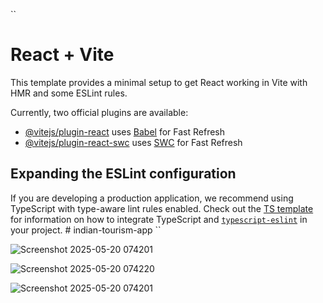 
``
# React + Vite

This template provides a minimal setup to get React working in Vite with HMR and some ESLint rules.

Currently, two official plugins are available:

- [@vitejs/plugin-react](https://github.com/vitejs/vite-plugin-react/blob/main/packages/plugin-react) uses [Babel](https://babeljs.io/) for Fast Refresh
- [@vitejs/plugin-react-swc](https://github.com/vitejs/vite-plugin-react/blob/main/packages/plugin-react-swc) uses [SWC](https://swc.rs/) for Fast Refresh

## Expanding the ESLint configuration

If you are developing a production application, we recommend using TypeScript with type-aware lint rules enabled. Check out the [TS template](https://github.com/vitejs/vite/tree/main/packages/create-vite/template-react-ts) for information on how to integrate TypeScript and [`typescript-eslint`](https://typescript-eslint.io) in your project.
#   i n d i a n - t o u r i s m - a p p 
 ``

![Screenshot 2025-05-20 074201](https://github.com/user-attachments/assets/df178900-249b-4b49-90e7-acac411f9d11)

![Screenshot 2025-05-20 074220](https://github.com/user-attachments/assets/55c50298-4358-4ac7-b31c-3ec28792342f)



![Screenshot 2025-05-20 074201](https://github.com/user-attachments/assets/5c898998-a32b-4d4b-84d9-40cf22d2aacd)

 
